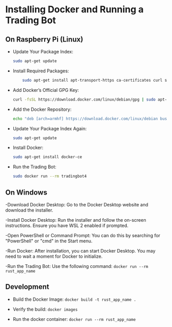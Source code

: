 # Installing Docker and Running a Trading Bot
## On Raspberry Pi (Linux)

- Update Your Package Index: 
    ```bash
    sudo apt-get update
    ```

- Install Required Packages: 
    ```bash
        sudo apt-get install apt-transport-https ca-certificates curl software-properties-common
    ```

- Add Docker’s Official GPG Key: 
    ```bash
    curl -fsSL https://download.docker.com/linux/debian/gpg | sudo apt-key add -
    ```

- Add the Docker Repository: 
    ```bash
    echo "deb [arch=armhf] https://download.docker.com/linux/debian buster stable" | sudo tee /etc/apt/sources.list.d/docker.list
    ```

- Update Your Package Index Again: 
    ```bash
    sudo apt-get update
    ```

- Install Docker: 
    ```bash
    sudo apt-get install docker-ce
    ```

- Run the Trading Bot: 
    ```bash
    sudo docker run --rm tradingbot4
    ```

## On Windows

-Download Docker Desktop: Go to the Docker Desktop website and download the installer.

-Install Docker Desktop: Run the installer and follow the on-screen instructions. Ensure you have WSL 2 enabled if prompted.

-Open PowerShell or Command Prompt: You can do this by searching for "PowerShell" or "cmd" in the Start menu.

-Run Docker: After installation, you can start Docker Desktop. You may need to wait a moment for Docker to initialize.

-Run the Trading Bot: Use the following command: `docker run --rm rust_app_name`

## Development

- Build the Docker Image: `docker build -t rust_app_name .`

- Verify the build: `docker images`

- Run the docker container: `docker run --rm rust_app_name`

